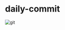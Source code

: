 # daily-commit
![git](https://user-images.githubusercontent.com/47709585/196731192-78b90c7c-b02d-4500-a464-2f4b334b0393.PNG)
